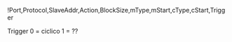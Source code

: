 

!Port,Protocol,SlaveAddr,Action,BlockSize,mType,mStart,cType,cStart,Trigger


Trigger
0 = ciclico
1 = ??